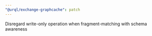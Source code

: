 ```yaml
---
"@urql/exchange-graphcache": patch
---
```


Disregard write-only operation when fragment-matching with schema awareness
